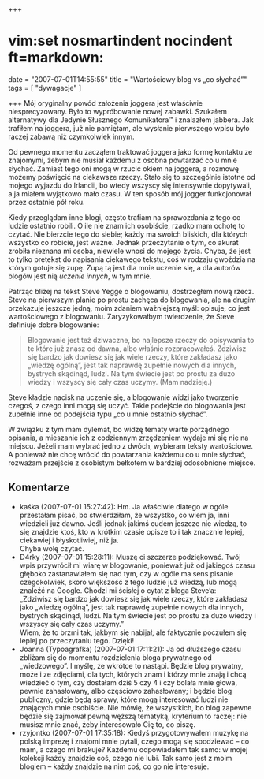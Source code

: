 +++
# vim:set nosmartindent nocindent ft=markdown:
date = "2007-07-01T14:55:55"
title = "Wartościowy blog vs „co słychać”"
tags = [ "dywagacje" ]

+++
Mój oryginalny powód założenia joggera jest właściwie niesprecyzowany. Było to
wypróbowanie nowej zabawki. Szukałem alternatywy dla Jedynie Słusznego
Komunikatora™ i znalazłem jabbera. Jak trafiłem na joggera, już nie pamiętam,
ale wysłanie pierwszego wpisu było raczej zabawą niż czymkolwiek innym.

<!--more-->

Od pewnego momentu zacząłem traktować joggera jako formę kontaktu ze
znajomymi, żebym nie musiał każdemu z osobna powtarzać co u mnie słychać.
Zamiast tego oni mogą w rzucić okiem na joggera, a rozmowę możemy poświęcić na
ciekawsze rzeczy. Stało się to szczególnie istotne od mojego wyjazdu do
Irlandii, bo wtedy wszyscy się intensywnie dopytywali, a ja miałem wyjątkowo
mało czasu. W ten sposób mój jogger funkcjonował przez ostatnie pół roku.

Kiedy przeglądam inne blogi, często trafiam na sprawozdania z tego co ludzie
ostatnio robili. O ile nie znam ich osobiście, rzadko mam ochotę to czytać.
Nie bierzcie tego do siebie; każdy ma swoich bliskich, dla których wszystko co
robicie, jest ważne. Jednak przeczytanie o tym, co akurat zrobiła nieznana mi
osoba, niewiele wnosi do mojego życia. Chyba, że jest to tylko pretekst do
napisania ciekawego tekstu, coś w rodzaju gwoździa na którym gotuje się zupę.
Zupą tą jest dla mnie uczenie się, a dla autorów blogów jest nią _uczenie
innych_, w tym mnie.

Patrząc bliżej na tekst Steve Yegge o blogowaniu, dostrzegłem nową rzecz. Steve
na pierwszym planie po prostu zachęca do blogowania, ale na drugim przekazuje
jeszcze jedną, moim zdaniem ważniejszą myśl: opisuje, co jest wartościowego
z blogowaniu. Zaryzykowałbym twierdzenie, że Steve definiuje dobre blogowanie:

> Blogowanie jest też dziwaczne, bo najlepsze rzeczy do opisywania to te które
> już znasz od dawna, albo właśnie rozpracowałeś. Zdziwisz się bardzo jak
> dowiesz się jak wiele rzeczy, które zakładasz jako „wiedzę ogólną”, jest tak
> naprawdę zupełnie nowych dla innych, bystrych skądinąd, ludzi. Na tym świecie
> jest po prostu za dużo wiedzy i wszyscy się cały czas uczymy. (Mam nadzieję.)

Steve kładzie nacisk na uczenie się, a blogowanie widzi jako tworzenie czegoś,
z czego inni mogą się uczyć. Takie podejście do blogowania jest zupełnie inne
od podejścia typu „co u mnie ostatnio słychać”.

W związku z tym mam dylemat, bo widzę tematy warte porządnego opisania, a
mieszanie ich z codziennym zrzędzeniem wydaje mi się nie na miejscu. Jeżeli
mam wybrać jedno z dwóch, wybieram teksty wartościowe. A ponieważ nie chcę
wrócić do powtarzania każdemu co u mnie słychać, rozważam przejście z
osobistym bełkotem w bardziej odosobnione miejsce.

## Komentarze

* kaśka (2007-07-01 15:27:42): Hm. Ja właściwie dlatego w ogóle przestałam
  pisać, bo stwierdziłam, że wszystko, co wiem ja, inni wiedzieli już dawno.
  Jeśli jednak jakimś cudem jeszcze nie wiedzą, to się znajdzie ktoś, kto w
  krótkim czasie opisze to i tak znacznie lepiej, ciekawiej i błyskotliwiej, niż
  ja.<br /> Chyba wolę czytać.
* D4rky (2007-07-01 15:28:11): Muszę ci szczerze podziękować. Twój wpis
  przywrócił mi wiarę w blogowanie, ponieważ już od jakiegoś czasu głęboko
  zastanawiałem się nad tym, czy w ogóle ma sens pisanie czegokolwiek, skoro
  większość z tego ludzie już wiedzą, lub mogą znaleźć na Google. Chodzi mi
  ścisłej o cytat z bloga Steve&#8217;a:<br/>
  &#8222;Zdziwisz się bardzo jak dowiesz się jak wiele rzeczy, które zakładasz
  jako „wiedzę ogólną”, jest tak naprawdę zupełnie nowych dla innych, bystrych
  skądinąd, ludzi. Na tym świecie jest po prostu za dużo wiedzy i wszyscy się cały
  czas uczymy.&#8221;<br/>
  Wiem, że to brzmi tak, jakbym się nabijał, ale faktycznie poczułem się
  lepiej po przeczytaniu tego. Dzięki!
* Joanna (Typoagrafka) (2007-07-01 17:11:21): Ja od dłuższego czasu zbliżam
  się do momentu rozdzielenia bloga prywatnego od „wiedzowego”. I myślę, że
  wkrótce to nastąpi. Będzie blog prywatny, może i ze zdjęciami, dla tych,
  których znam i którzy mnie znają i chcą wiedzieć o tym, czy dostałam dziś 5
  czy 4 i czy bolała mnie głowa, pewnie zahasłowany, albo częściowo zahasłowany;
  i będzie blog publiczny, gdzie będą sprawy, które mogą interesować ludzi nie
  znających mnie osobiście. Nie mówię, że wszystkich, bo blog zapewne będzie się
  zajmował pewną węższą tematyką, kryterium to raczej: nie musisz mnie znać,
  żeby interesowało Cię to, co piszę.
* rzyjontko (2007-07-01 17:35:18): Kiedyś przygotowywałem muzykę na polską
  imprezę i znajomi mnie pytali, czego mogą się spodziewać &#8211; co mam, a
  czego mi brakuje?  Każdemu odpowiadałem tak samo: w mojej kolekcji każdy
  znajdzie coś, czego nie lubi.  Tak samo jest z moim blogiem &#8211; każdy
  znajdzie na nim coś, co go nie interesuje.
